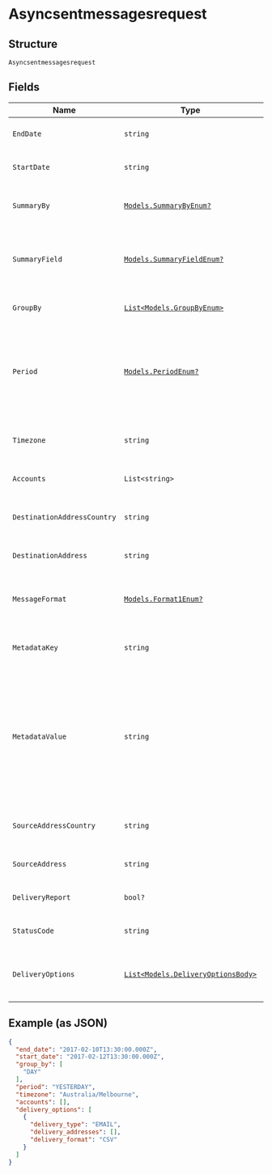 
# Asyncsentmessagesrequest

## Structure

`Asyncsentmessagesrequest`

## Fields

| Name | Type | Tags | Description |
|  --- | --- | --- | --- |
| `EndDate` | `string` | Optional | End date time for report window. |
| `StartDate` | `string` | Optional | Start date time for report window. |
| `SummaryBy` | [`Models.SummaryByEnum?`](/doc/models/summary-by-enum.md) | Optional | Function to apply when summarising results |
| `SummaryField` | [`Models.SummaryFieldEnum?`](/doc/models/summary-field-enum.md) | Optional | The value of the summary_field parameter provided for this report |
| `GroupBy` | [`List<Models.GroupByEnum>`](/doc/models/group-by-enum.md) | Optional | List of fields to group results set by |
| `Period` | [`Models.PeriodEnum?`](/doc/models/period-enum.md) | Optional | Automatically set a date range based on the period value. Can't be combined with start_date and end_date. |
| `Timezone` | `string` | Optional | The timezone to use for the context of the request. |
| `Accounts` | `List<string>` | Optional | Filter results by a specific account. |
| `DestinationAddressCountry` | `string` | Optional | Filter results by destination address country. |
| `DestinationAddress` | `string` | Optional | Filter results by destination address. |
| `MessageFormat` | [`Models.Format1Enum?`](/doc/models/format-1-enum.md) | Optional | Format of message, SMS or TTS (Text To Speech) |
| `MetadataKey` | `string` | Optional | Filter results for messages that include a metadata key. |
| `MetadataValue` | `string` | Optional | Filter results for messages that include a metadata key containing this value. If this parameter is provided, the metadata_key parameter must also be provided. |
| `SourceAddressCountry` | `string` | Optional | Filter results by source address country. |
| `SourceAddress` | `string` | Optional | Filter results by source address. |
| `DeliveryReport` | `bool?` | Optional | Filter results by delivery report. |
| `StatusCode` | `string` | Optional | Filter results by message status code. |
| `DeliveryOptions` | [`List<Models.DeliveryOptionsBody>`](/doc/models/delivery-options-body.md) | Optional | Delivery options for this asynchronous report. |

## Example (as JSON)

```json
{
  "end_date": "2017-02-10T13:30:00.000Z",
  "start_date": "2017-02-12T13:30:00.000Z",
  "group_by": [
    "DAY"
  ],
  "period": "YESTERDAY",
  "timezone": "Australia/Melbourne",
  "accounts": [],
  "delivery_options": [
    {
      "delivery_type": "EMAIL",
      "delivery_addresses": [],
      "delivery_format": "CSV"
    }
  ]
}
```

